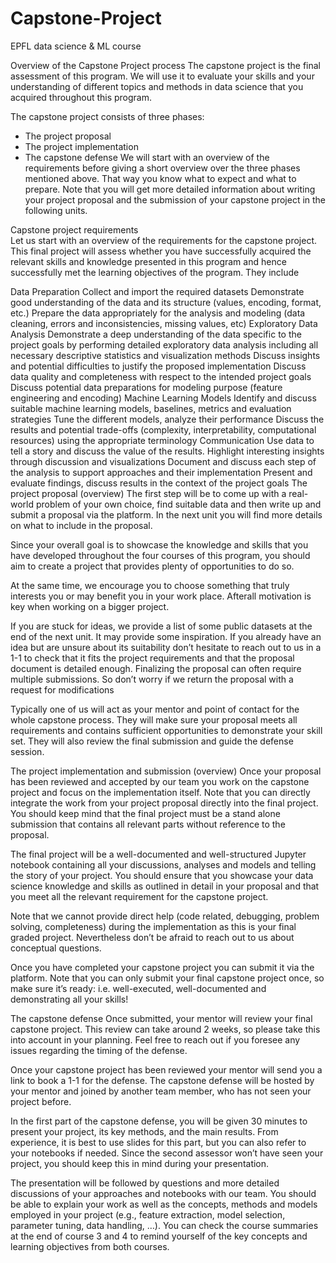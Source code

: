 # Capstone-Project
EPFL data science &amp; ML course

Overview of the Capstone Project process
The capstone project is the final assessment of this program. We will use it to evaluate your skills and your understanding of different topics and methods in data science that you acquired throughout this program.

The capstone project consists of three phases:

- The project proposal
- The project implementation
- The capstone defense
We will start with an overview of the requirements before giving a short overview over the three phases mentioned above. That way you know what to expect and what to prepare. Note that you will get more detailed information about writing your project proposal and the submission of your capstone project in the following units.

Capstone project requirements <br>
Let us start with an overview of the requirements for the capstone project. This final project will assess whether you have successfully acquired the relevant skills and knowledge presented in this program and hence successfully met the learning objectives of the program. They include

Data Preparation
Collect and import the required datasets
Demonstrate good understanding of the data and its structure (values, encoding, format, etc.)
Prepare the data appropriately for the analysis and modeling (data cleaning, errors and inconsistencies, missing values, etc)
Exploratory Data Analysis
Demonstrate a deep understanding of the data specific to the project goals by performing detailed exploratory data analysis including all necessary descriptive statistics and visualization methods
Discuss insights and potential difficulties to justify the proposed implementation
Discuss data quality and completeness with respect to the intended project goals
Discuss potential data preparations for modeling purpose (feature engineering and encoding)
Machine Learning Models
Identify and discuss suitable machine learning models, baselines, metrics and evaluation strategies
Tune the different models, analyze their performance
Discuss the results and potential trade-offs (complexity, interpretability, computational resources) using the appropriate terminology
Communication
Use data to tell a story and discuss the value of the results. Highlight interesting insights through discussion and visualizations
Document and discuss each step of the analysis to support approaches and their implementation
Present and evaluate findings, discuss results in the context of the project goals
The project proposal (overview)
The first step will be to come up with a real-world problem of your own choice, find suitable data and then write up and submit a proposal via the platform. In the next unit you will find more details on what to include in the proposal.

Since your overall goal is to showcase the knowledge and skills that you have developed throughout the four courses of this program, you should aim to create a project that provides plenty of opportunities to do so.

At the same time, we encourage you to choose something that truly interests you or may benefit you in your work place. Afterall motivation is key when working on a bigger project.

If you are stuck for ideas, we provide a list of some public datasets at the end of the next unit. It may provide some inspiration. If you already have an idea but are unsure about its suitability don’t hesitate to reach out to us in a 1-1 to check that it fits the project requirements and that the proposal document is detailed enough. Finalizing the proposal can often require multiple submissions. So don’t worry if we return the proposal with a request for modifications

Typically one of us will act as your mentor and point of contact for the whole capstone process. They will make sure your proposal meets all requirements and contains sufficient opportunities to demonstrate your skill set. They will also review the final submission and guide the defense session.

The project implementation and submission (overview)
Once your proposal has been reviewed and accepted by our team you work on the capstone project and focus on the implementation itself. Note that you can directly integrate the work from your project proposal directly into the final project. You should keep mind that the final project must be a stand alone submission that contains all relevant parts without reference to the proposal.

The final project will be a well-documented and well-structured Jupyter notebook containing all your discussions, analyses and models and telling the story of your project. You should ensure that you showcase your data science knowledge and skills as outlined in detail in your proposal and that you meet all the relevant requirement for the capstone project.

Note that we cannot provide direct help (code related, debugging, problem solving, completeness) during the implementation as this is your final graded project. Nevertheless don’t be afraid to reach out to us about conceptual questions.

Once you have completed your capstone project you can submit it via the platform. Note that you can only submit your final capstone project once, so make sure it’s ready: i.e. well-executed, well-documented and demonstrating all your skills!

The capstone defense
Once submitted, your mentor will review your final capstone project. This review can take around 2 weeks, so please take this into account in your planning. Feel free to reach out if you foresee any issues regarding the timing of the defense.

Once your capstone project has been reviewed your mentor will send you a link to book a 1-1 for the defense. The capstone defense will be hosted by your mentor and joined by another team member, who has not seen your project before.

In the first part of the capstone defense, you will be given 30 minutes to present your project, its key methods, and the main results. From experience, it is best to use slides for this part, but you can also refer to your notebooks if needed. Since the second assessor won’t have seen your project, you should keep this in mind during your presentation.

The presentation will be followed by questions and more detailed discussions of your approaches and notebooks with our team. You should be able to explain your work as well as the concepts, methods and models employed in your project (e.g., feature extraction, model selection, parameter tuning, data handling, …). You can check the course summaries at the end of course 3 and 4 to remind yourself of the key concepts and learning objectives from both courses.
